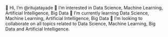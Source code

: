 
👋 Hi, I’m @ritujatayade
👀 I’m interested in Data Science, Machine Learning, Artificial Intelligence, Big Data
🌱 I’m currently learning Data Science, Machine Learning, Artificial Intelligence, Big Data
💞️ I’m looking to collaborate on all topics related to Data Science, Machine Learning, Big Data and Artificial Intelligence.
